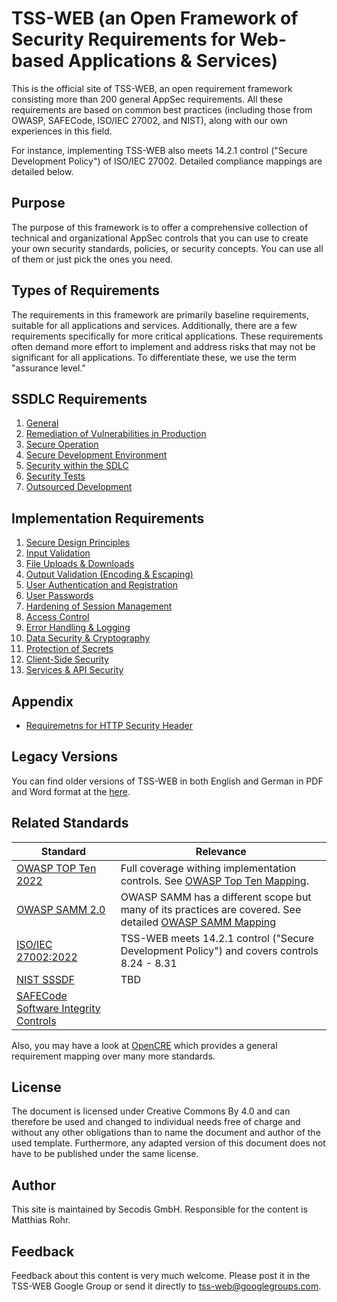 # TSS-WEB (an Open Framework of Security Requirements for Web-based Applications & Services)

This is the official site of TSS-WEB, an open requirement framework consisting more than 200 general AppSec requirements. All these requirements are based on common best practices (including those from OWASP, SAFECode, ISO/IEC 27002, and NIST), along with our own experiences in this field.

For instance, implementing TSS-WEB also meets 14.2.1 control ("Secure Development Policy") of ISO/IEC 27002. Detailed compliance mappings are detailed below.

## Purpose

The purpose of this framework is to offer a comprehensive collection of technical and organizational AppSec controls that you can use to create your own security standards, policies, or security concepts. You can use all of them or just pick the ones you need.

## Types of Requirements

The requirements in this framework are primarily baseline requirements, suitable for all applications and services. Additionally, there are a few requirements specifically for more critical applications. These requirements often demand more effort to implement and address risks that may not be significant for all applications. To differentiate these, we use the term "assurance level."

## SSDLC Requirements

1. [General](A_SSDLC_Requirements/01_General.md)
2. [Remediation of Vulnerabilities in Production](A_SSDLC_Requirements/02_Vulnerability-Remediation.md) 
3. [Secure Operation](A_SSDLC_Requirements/03_Secure-Operation.md)
4. [Secure Development Environment](A_SSDLC_Requirements/04_Secure-Dev-Environment.md)
5. [Security within the SDLC](A_SSDLC_Requirements/05_Security-wthin-SDLC.md)
6. [Security Tests](A_SSDLC_Requirements/06_Security-Tests.md)
7. [Outsourced Development](A_SSDLC_Requirements/07_Outsourced-Development.md)

## Implementation Requirements

1. [Secure Design Principles](B_Implementation_Requirements/01_Secure-Design-Principles.md)
2. [Input Validation](B_Implementation_Requirements/02_InputVal.md)
3. [File Uploads & Downloads](B_Implementation_Requirements/03_FileUploads.md)
4. [Output Validation (Encoding & Escaping)](B_Implementation_Requirements/04_OutputVal.md)
5. [User Authentication and Registration](B_Implementation_Requirements/05_UserAuth.md)
6. [User Passwords](B_Implementation_Requirements/06_User-Passwords.md)
7. [Hardening of Session Management](B_Implementation_Requirements/07_Session-Mgmt.md)
8. [Access Control](B_Implementation_Requirements/08_Access-Control.md)
9. [Error Handling & Logging](B_Implementation_Requirements/09_Error-Handling-And-Logging.md)
10. [Data Security & Cryptography](B_Implementation_Requirements/10_Data-Security.md)
11. [Protection of Secrets](B_Implementation_Requirements/11_Secrets.md)
12. [Client-Side Security](B_Implementation_Requirements/12_Client-Side-Security.md)
13. [Services & API Security](B_Implementation_Requirements/13_API-Security.md)

## Appendix

- [Requiremetns for HTTP Security Header](Appendix/RequirementsforHTTPSecurityHeader.md)

## Legacy Versions

You can find older versions of TSS-WEB in both English and German in PDF and Word format at the [here](https://secodis.atlassian.net/wiki/spaces/TSSWEB).

## Related Standards

| Standard  | Relevance |
| ------------- | ------------- |
| [OWASP TOP Ten 2022](https://owasp.org/www-project-top-ten/) | Full coverage withing implementation controls. See [OWASP Top Ten Mapping](C_Appendix/OWASP_Top_Ten_Mapping.md). |
| [OWASP SAMM 2.0](https://owaspsamm.org/model/) | OWASP SAMM has a different scope but many of its practices are covered. See detailed [OWASP SAMM Mapping](C_Appendix/OWASP_SAMM-2.0-Mapping.md) |
| [ISO/IEC 27002:2022](https://www.iso.org/standard/27001)  | TSS-WEB meets 14.2.1 control ("Secure Development Policy") and covers controls 8.24 - 8.31 |
| [NIST SSSDF](https://csrc.nist.gov/Projects/ssdf)  | TBD  |
| [SAFECode Software Integrity Controls](https://safecode.org/uncategorized/software-integrity-controls/) | |

Also, you may have a look at [OpenCRE](https://www.opencre.org/) which provides a general requirement mapping over many more standards.

## License
The document is licensed under Creative Commons By 4.0 and can therefore be used and changed to individual needs free of charge and without any other obligations than to name the document and author of the used template. Furthermore, any adapted version of this document does not have to be published under the same license.

## Author
This site is maintained by Secodis GmbH. Responsible for the content is Matthias Rohr. 

## Feedback 
Feedback about this content is very much welcome. Please post it in the TSS-WEB Google Group or send it directly to tss-web@googlegroups.com.
